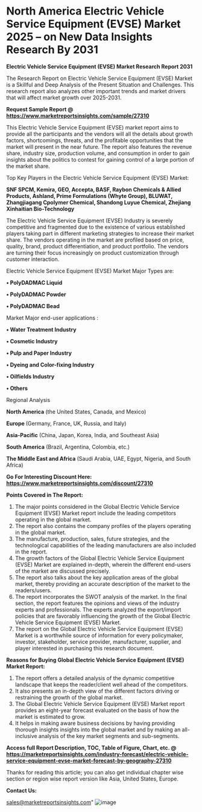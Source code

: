 # North America Electric Vehicle Service Equipment (EVSE) Market 2025 – on New Data Insights Research By 2031

<strong>Electric Vehicle Service Equipment (EVSE) Market Research Report 2031</strong>

The Research Report on Electric Vehicle Service Equipment (EVSE) Market is a Skillful and Deep Analysis of the Present Situation and Challenges. This research report also analyzes other important trends and market drivers that will affect market growth over 2025-2031.

<strong>Request Sample Report @ <a href=https://www.marketreportsinsights.com/sample/27310>https://www.marketreportsinsights.com/sample/27310</a></strong>

This Electric Vehicle Service Equipment (EVSE) market report aims to provide all the participants and the vendors will all the details about growth factors, shortcomings, threats, and the profitable opportunities that the market will present in the near future. The report also features the revenue share, industry size, production volume, and consumption in order to gain insights about the politics to contest for gaining control of a large portion of the market share.

Top Key Players in the Electric Vehicle Service Equipment (EVSE) Market:

<strong>SNF SPCM, Kemira, GEO, Accepta, BASF, Raybon Chemicals & Allied Products, Ashland, Prime Formulations (Whyte Group), BLUWAT, Zhangjiagang Cpolymer Chemical, Shandong Luyue Chemical, Zhejiang Xinhaitian Bio-Technology</strong>

The Electric Vehicle Service Equipment (EVSE) Industry is severely competitive and fragmented due to the existence of various established players taking part in different marketing strategies to increase their market share. The vendors operating in the market are profiled based on price, quality, brand, product differentiation, and product portfolio. The vendors are turning their focus increasingly on product customization through customer interaction.

Electric Vehicle Service Equipment (EVSE) Market Major Types are:

<strong>• PolyDADMAC Liquid

• PolyDADMAC Powder

• PolyDADMAC Bead</strong>

Market Major end-user applications :

<strong>• Water Treatment Industry

• Cosmetic Industry

• Pulp and Paper Industry

• Dyeing and Color-fixing Industry

• Oilfields Industry

• Others</strong>

Regional Analysis

</u><strong><b>North America</b></strong> (the United States, Canada, and Mexico)

<strong><b>Europe </b></strong>(Germany, France, UK, Russia, and Italy)

<strong><b>Asia-Pacific</b></strong> (China, Japan, Korea, India, and Southeast Asia)

<strong><b>South America</b></strong> (Brazil, Argentina, Colombia, etc.)

<strong><b>The Middle East and Africa</b></strong> (Saudi Arabia, UAE, Egypt, Nigeria, and South Africa)

<strong>Go For Interesting Discount Here: <a href=https://www.marketreportsinsights.com/discount/27310>https://www.marketreportsinsights.com/discount/27310</a></strong>

<strong>Points Covered in The Report:</strong>
<ol>
  <li>The major points considered in the Global Electric Vehicle Service Equipment (EVSE) Market report include the leading competitors operating in the global market.</li>
  <li>The report also contains the company profiles of the players operating in the global market.</li>
  <li>The manufacture, production, sales, future strategies, and the technological capabilities of the leading manufacturers are also included in the report.</li>
  <li>The growth factors of the Global Electric Vehicle Service Equipment (EVSE) Market are explained in-depth, wherein the different end-users of the market are discussed precisely.</li>
  <li>The report also talks about the key application areas of the global market, thereby providing an accurate description of the market to the readers/users.</li>
  <li>The report incorporates the SWOT analysis of the market. In the final section, the report features the opinions and views of the industry experts and professionals. The experts analyzed the export/import policies that are favorably influencing the growth of the Global Electric Vehicle Service Equipment (EVSE) Market.</li>
  <li>The report on the Global Electric Vehicle Service Equipment (EVSE) Market is a worthwhile source of information for every policymaker, investor, stakeholder, service provider, manufacturer, supplier, and player interested in purchasing this research document.</li>
</ol>
<strong>Reasons for Buying Global Electric Vehicle Service Equipment (EVSE) Market Report:</strong>

<ol>
  <li>The report offers a detailed analysis of the dynamic competitive landscape that keeps the reader/client well ahead of the competitors.</li>
  <li>It also presents an in-depth view of the different factors driving or restraining the growth of the global market.</li>
  <li>The Global Electric Vehicle Service Equipment (EVSE) Market report provides an eight-year forecast evaluated on the basis of how the market is estimated to grow.</li>
  <li>It helps in making aware business decisions by having providing thorough insights insights into the global market and by making an all-inclusive analysis of the key market segments and sub-segments.</li>
</ol>
<strong>Access full Report Description, TOC, Table of Figure, Chart, etc. @ <a href=https://marketreportsinsights.com/industry-forecast/electric-vehicle-service-equipment-evse-market-forecast-by-geography-27310>https://marketreportsinsights.com/industry-forecast/electric-vehicle-service-equipment-evse-market-forecast-by-geography-27310</a></strong>


Thanks for reading this article; you can also get individual chapter wise section or region wise report version like Asia, United States, Europe.

<strong>Contact Us:</strong>

sales@marketreportsinsights.com"
![image](https://github.com/user-attachments/assets/a1a1845e-cdff-45a4-bea8-33ecbf24f757)

